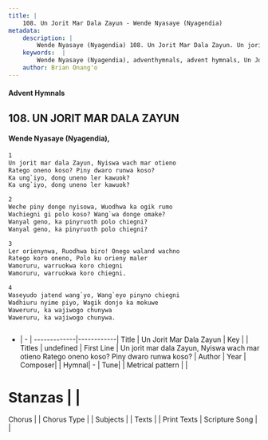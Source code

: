 ```yaml
---
title: |
    108. Un Jorit Mar Dala Zayun - Wende Nyasaye (Nyagendia)
metadata:
    description: |
        Wende Nyasaye (Nyagendia) 108. Un Jorit Mar Dala Zayun. Un jorit mar dala Zayun, Nyiswa wach mar otieno Ratego oneno koso? Piny dwaro runwa koso? Ka ung`iyo, dong uneno ler kawuok? Ka ung`iyo, dong uneno ler kawuok?  
    keywords:  |
        Wende Nyasaye (Nyagendia), adventhymnals, advent hymnals, Un Jorit Mar Dala Zayun, Un jorit mar dala Zayun, Nyiswa wach mar otieno Ratego oneno koso? Piny dwaro runwa koso?. 
    author: Brian Onang'o
---
```


#### Advent Hymnals
## 108. UN JORIT MAR DALA ZAYUN
####  Wende Nyasaye (Nyagendia),

```txt
1
Un jorit mar dala Zayun, Nyiswa wach mar otieno
Ratego oneno koso? Piny dwaro runwa koso?
Ka ung`iyo, dong uneno ler kawuok?
Ka ung`iyo, dong uneno ler kawuok?

2
Weche piny donge nyisowa, Wuodhwa ka ogik rumo
Wachiegni gi polo koso? Wang`wa donge omake?
Wanyal geno, ka pinyruoth polo chiegni?
Wanyal geno, ka pinyruoth polo chiegni?

3
Ler orienynwa, Ruodhwa biro! Onego waland wachno
Ratego koro oneno, Polo ku orieny maler
Wamoruru, warruokwa koro chiegni
Wamoruru, warruokwa koro chiegni.

4
Waseyudo jatend wang`yo, Wang`eyo pinyno chiegni
Wadhiuru nyime piyo, Wagik donjo ka mokuwe
Waweruru, ka wajiwogo chunywa
Waweruru, ka wajiwogo chunywa.



```

- |   -  |
-------------|------------|
Title | Un Jorit Mar Dala Zayun |
Key |  |
Titles | undefined |
First Line | Un jorit mar dala Zayun, Nyiswa wach mar otieno Ratego oneno koso? Piny dwaro runwa koso? |
Author | 
Year | 
Composer| |
Hymnal|  - |
Tune|  |
Metrical pattern | |
# Stanzas |  |
Chorus |  |
Chorus Type |  |
Subjects | |
Texts |  |
Print Texts | 
Scripture Song |  |
    

